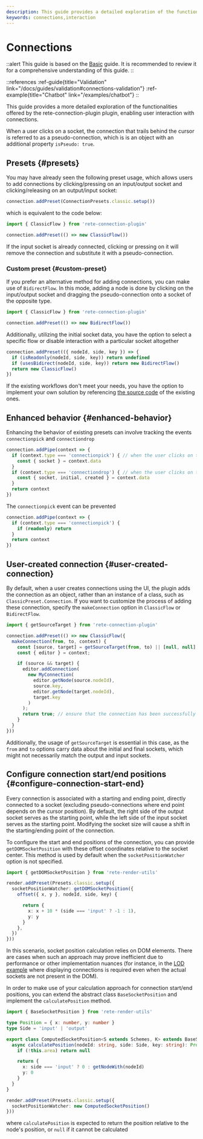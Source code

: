 ```yaml
---
description: This guide provides a detailed exploration of the functionalities offered by the rete-connection-plugin, enabling user interaction with connections in your web application
keywords: connections,interaction
---
```


# Connections

::alert
This guide is based on the [Basic](/docs/guides/basic) guide. It is recommended to review it for a comprehensive understanding of this guide.
::

::references
:ref-guide{title="Validation" link="/docs/guides/validation#connections-validation"}
:ref-example{title="Chatbot" link="/examples/chatbot"}
::

This guide provides a more detailed exploration of the functionalities offered by the rete-connection-plugin plugin, enabling user interaction with connections.

When a user clicks on a socket, the connection that trails behind the cursor is referred to as a pseudo-connection, which is is an object with an additional property `isPseudo: true`.

## Presets {#presets}

You may have already seen the following preset usage, which allows users to add connections by clicking/pressing on an input/output socket and clicking/releasing on an output/input socket:

```ts
connection.addPreset(ConnectionPresets.classic.setup())
```

which is equivalent to the code below:

```ts
import { ClassicFlow } from 'rete-connection-plugin'

connection.addPreset(() => new ClassicFlow())
```

If the input socket is already connected, clicking or pressing on it will remove the connection and substitute it with a pseudo-connection.

### Custom preset {#custom-preset}

If you prefer an alternative method for adding connections, you can make use of `BidirectFlow`. In this mode, adding a node is done by clicking on the input/output socket and dragging the pseudo-connection onto a socket of the opposite type.

```ts
import { ClassicFlow } from 'rete-connection-plugin'

connection.addPreset(() => new BidirectFlow())
```

Additionally, utilizing the initial socket data, you have the option to select a specific flow or disable interaction with a particular socket altogether

```ts
connection.addPreset(({ nodeId, side, key }) => {
  if (isReadonly(nodeId, side, key)) return undefined
  if (usesBidirect(nodeId, side, key)) return new BidirectFlow()
  return new ClassicFlow()
})
```

If the existing workflows don't meet your needs, you have the option to implement your own solution by referencing [the source code](https://github.com/retejs/connection-plugin/blob/next/src/flow/builtin/bidirect.ts) of the existing ones.

## Enhanced behavior {#enhanced-behavior}

Enhancing the behavior of existing presets can involve tracking the events `connectionpick` and `connectiondrop`

```ts
connection.addPipe(context => {
  if (context.type === 'connectionpick') { // when the user clicks on the socket
    const { socket } = context.data
  }
  if (context.type === 'connectiondrop') { // when the user clicks on the socket or any area
    const { socket, initial, created } = context.data
  }
  return context
})
```

The `connectionpick` event can be prevented

```ts
connection.addPipe(context => {
  if (context.type === 'connectionpick') {
    if (readonly) return
  }
  return context
})
```

## User-created connection {#user-created-connection}

By default, when a user creates connections using the UI, the plugin adds the connection as an object, rather than an instance of a class, such as `ClassicPreset.Connection`. If you want to customize the process of adding these connection, specify the `makeConnection` option in `ClassicFlow` or `BidirectFlow`.

```ts
import { getSourceTarget } from 'rete-connection-plugin'

connection.addPreset(() => new ClassicFlow({
  makeConnection(from, to, context) {
    const [source, target] = getSourceTarget(from, to) || [null, null];
    const { editor } = context;

    if (source && target) {
      editor.addConnection(
        new MyConnection(
          editor.getNode(source.nodeId),
          source.key,
          editor.getNode(target.nodeId),
          target.key
        )
      );
      return true; // ensure that the connection has been successfully added
    }
  }
}))
```

Additionally, the usage of `getSourceTarget` is essential in this case, as the `from` and `to` options carry data about the initial and final sockets, which might not necessarily match the output and input sockets.

## Configure connection start/end positions {#configure-connection-start-end}

Every connection is associated with a starting and ending point, directly connected to a socket (excluding pseudo-connections where end point depends on the cursor position). By default, the right side of the output socket serves as the starting point, while the left side of the input socket serves as the starting point. Modifying the socket size will cause a shift in the starting/ending point of the connection.

To configure the start and end positions of the connection, you can provide `getDOMSocketPosition` with these offset coordinates relative to the socket center. This method is used by default when the `socketPositionWatcher` option is not specified.

```ts
import { getDOMSocketPosition } from 'rete-render-utils'

render.addPreset(Presets.classic.setup({
  socketPositionWatcher: getDOMSocketPosition({
    offset({ x, y }, nodeId, side, key) {

      return {
        x: x + 10 * (side === 'input' ? -1 : 1),
        y: y
      }
    },
  })
}))
```

In this scenario, socket position calculation relies on DOM elements. There are cases when such an approach may prove inefficient due to performance or other implementation nuances (for instance, in the [LOD example](/examples/lod) where displaying connections is required even when the actual sockets are not present in the DOM).

In order to make use of your calculation approach for connection start/end positions, you can extend the abstract class `BaseSocketPosition` and implement the `calculatePosition` method.

```ts
import { BaseSocketPosition } from 'rete-render-utils'

type Position = { x: number, y: number }
type Side = 'input' | 'output'

export class ComputedSocketPosition<S extends Schemes, K> extends BaseSocketPosition<S, K> {
  async calculatePosition(nodeId: string, side: Side, key: string): Promise<Position | null> {
    if (!this.area) return null

    return {
      x: side === 'input' ? 0 : getNodeWith(nodeId)
      y: 0
    }
  }
}

render.addPreset(Presets.classic.setup({
  socketPositionWatcher: new ComputedSocketPosition()
}))
```

where `calculatePosition` is expected to return the position relative to the node's position, or `null` if it cannot be calculated
